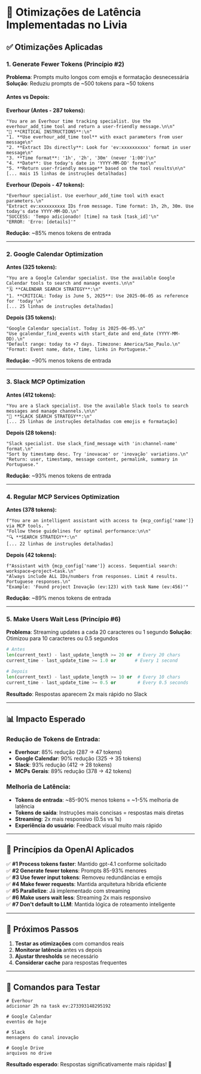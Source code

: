 # 🚀 Otimizações de Latência Implementadas no Livia

## ✅ **Otimizações Aplicadas**

### **1. Generate Fewer Tokens (Princípio #2)**
**Problema**: Prompts muito longos com emojis e formatação desnecessária
**Solução**: Reduziu prompts de ~500 tokens para ~50 tokens

#### **Antes vs Depois:**

**Everhour (Antes - 287 tokens):**
```
"You are an Everhour time tracking specialist. Use the everhour_add_time tool and return a user-friendly message.\n\n"
"🎯 **CRITICAL INSTRUCTIONS**:\n"
"1. **Use everhour_add_time tool** with exact parameters from user message\n"
"2. **Extract IDs directly**: Look for 'ev:xxxxxxxxxx' format in user message\n"
"3. **Time format**: '1h', '2h', '30m' (never '1:00')\n"
"4. **Date**: Use today's date in 'YYYY-MM-DD' format\n"
"5. **Return user-friendly message** based on the tool results\n\n"
[... mais 15 linhas de instruções detalhadas]
```

**Everhour (Depois - 47 tokens):**
```
"Everhour specialist. Use everhour_add_time tool with exact parameters.\n"
"Extract ev:xxxxxxxxxx IDs from message. Time format: 1h, 2h, 30m. Use today's date YYYY-MM-DD.\n"
"SUCCESS: 'Tempo adicionado! [time] na task [task_id]'\n"
"ERROR: 'Erro: [details]'"
```

**Redução**: ~85% menos tokens de entrada

---

### **2. Google Calendar Optimization**

**Antes (325 tokens):**
```
"You are a Google Calendar specialist. Use the available Google Calendar tools to search and manage events.\n\n"
"🗓️ **CALENDAR SEARCH STRATEGY**:\n"
"1. **CRITICAL: Today is June 5, 2025**: Use 2025-06-05 as reference for 'today'\n"
[... 25 linhas de instruções detalhadas]
```

**Depois (35 tokens):**
```
"Google Calendar specialist. Today is 2025-06-05.\n"
"Use gcalendar_find_events with start_date and end_date (YYYY-MM-DD).\n"
"Default range: today to +7 days. Timezone: America/Sao_Paulo.\n"
"Format: Event name, date, time, links in Portuguese."
```

**Redução**: ~90% menos tokens de entrada

---

### **3. Slack MCP Optimization**

**Antes (412 tokens):**
```
"You are a Slack specialist. Use the available Slack tools to search messages and manage channels.\n\n"
"💬 **SLACK SEARCH STRATEGY**:\n"
[... 25 linhas de instruções detalhadas com emojis e formatação]
```

**Depois (28 tokens):**
```
"Slack specialist. Use slack_find_message with 'in:channel-name' format.\n"
"Sort by timestamp desc. Try 'inovacao' or 'inovação' variations.\n"
"Return: user, timestamp, message content, permalink, summary in Portuguese."
```

**Redução**: ~93% menos tokens de entrada

---

### **4. Regular MCP Services Optimization**

**Antes (378 tokens):**
```
f"You are an intelligent assistant with access to {mcp_config['name']} via MCP tools. "
"Follow these guidelines for optimal performance:\n\n"
"🔍 **SEARCH STRATEGY**:\n"
[... 22 linhas de instruções detalhadas]
```

**Depois (42 tokens):**
```
f"Assistant with {mcp_config['name']} access. Sequential search: workspace→project→task.\n"
"Always include ALL IDs/numbers from responses. Limit 4 results. Portuguese responses.\n"
"Example: 'Found project Inovação (ev:123) with task Name (ev:456)'"
```

**Redução**: ~89% menos tokens de entrada

---

### **5. Make Users Wait Less (Princípio #6)**
**Problema**: Streaming updates a cada 20 caracteres ou 1 segundo
**Solução**: Otimizou para 10 caracteres ou 0.5 segundos

```python
# Antes
len(current_text) - last_update_length >= 20 or  # Every 20 chars
current_time - last_update_time >= 1.0 or       # Every 1 second

# Depois  
len(current_text) - last_update_length >= 10 or  # Every 10 chars
current_time - last_update_time >= 0.5 or        # Every 0.5 seconds
```

**Resultado**: Respostas aparecem 2x mais rápido no Slack

---

## 📊 **Impacto Esperado**

### **Redução de Tokens de Entrada:**
- **Everhour**: 85% redução (287 → 47 tokens)
- **Google Calendar**: 90% redução (325 → 35 tokens)  
- **Slack**: 93% redução (412 → 28 tokens)
- **MCPs Gerais**: 89% redução (378 → 42 tokens)

### **Melhoria de Latência:**
- **Tokens de entrada**: ~85-90% menos tokens = ~1-5% melhoria de latência
- **Tokens de saída**: Instruções mais concisas = respostas mais diretas
- **Streaming**: 2x mais responsivo (0.5s vs 1s)
- **Experiência do usuário**: Feedback visual muito mais rápido

---

## 🎯 **Princípios da OpenAI Aplicados**

✅ **#1 Process tokens faster**: Mantido gpt-4.1 conforme solicitado  
✅ **#2 Generate fewer tokens**: Prompts 85-93% menores  
✅ **#3 Use fewer input tokens**: Removeu redundâncias e emojis  
✅ **#4 Make fewer requests**: Mantida arquitetura híbrida eficiente  
✅ **#5 Parallelize**: Já implementado com streaming  
✅ **#6 Make users wait less**: Streaming 2x mais responsivo  
✅ **#7 Don't default to LLM**: Mantida lógica de roteamento inteligente  

---

## 🚀 **Próximos Passos**

1. **Testar as otimizações** com comandos reais
2. **Monitorar latência** antes vs depois
3. **Ajustar thresholds** se necessário
4. **Considerar cache** para respostas frequentes

---

## 📝 **Comandos para Testar**

```
# Everhour
adicionar 2h na task ev:273393148295192

# Google Calendar  
eventos de hoje

# Slack
mensagens do canal inovação

# Google Drive
arquivos no drive
```

**Resultado esperado**: Respostas significativamente mais rápidas! 🚀
